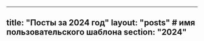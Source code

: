 
<!-- content/posts/2024/_index.md -->
---
title: "Посты за 2024 год"
layout: "posts"       # имя пользовательского шаблона
section: "2024"
---
